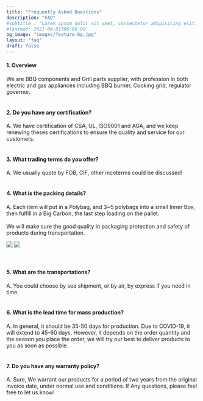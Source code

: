 ```yaml
---
title: "Frequently Asked Questions"
description: "FAQ"
#subtitle : "Lorem ipsum dolor sit amet, consectetur adipisicing elit. Sequi, repudiandae."
#lastmod: 2021-04-01T00:00:00
bg_image: "images/feature-bg.jpg"
layout: "faq"
draft: false
---
```


<!-- ### Welcome to Airspace

Lorem ipsum dolor sit amet, consectetur adipisicing elit. Mollitia ullam sint quas pariatur ipsam nemo -->


#### 1. Overview

We are BBQ components and Grill parts supplier, with profession in both electric and gas appliances including BBQ burner, Cooking grid, regulator governor.
<br><br>

#### 2. Do you have any certification?

A. We have certification of CSA, UL, ISO9001 and AGA, and we keep renewing theses certifications to ensure the quality and service for our customers.<br><br>

#### 3. What trading terms do you offer?

A. We usually quote by FOB, CIF, other incoterms could be discussed!<br><br>

#### 4. What is the packing details?

A. Each item will put in a Polybag, and 3~5 polybags into a small Inner Box, then fulfill in a Big Carbon, the last step loading on the pallet.
   <br><br>We will make sure the good quality in packaging protection and safety of products during transportation.
<div class="pic-row">
<img src="/images/faq/polybag.jpg">
<img src="/images/faq/pallet2.jpg">
</div>
<br><br>

#### 5. What are the transportations?

A. You could choose by sea shipment, or by air, by express if you need in time. <br><br>

#### 6. What is the lead time for mass production?

A. In general, it should be 35-50 days for production. Due to COVID-19, it will extend to 45-60 days. However, it depends on the order quantity and the season you place the order, we will try our best to deliver products to you as soon as possible.
<br><br>

#### 7. Do you have any warranty policy?

A. Sure, We warrant our products for a period of two years from the original invoice date, under normal use and conditions. If Any questions, please feel free to let us know!